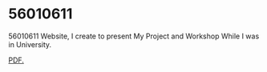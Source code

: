 # 56010611

56010611 Website, I create to present My Project and Workshop While I was in University.

[PDF.](https://frostzclover.github.io/56010611/56010611%20Website.pdf)
